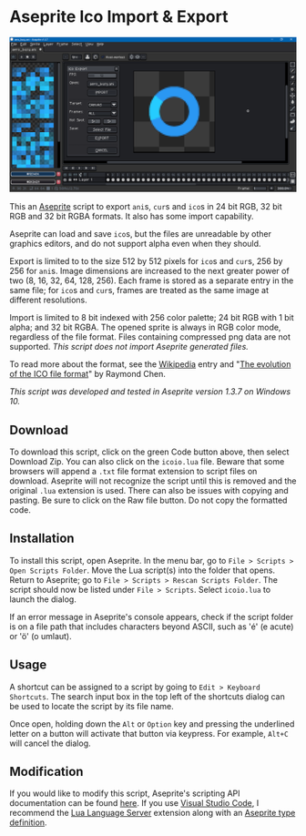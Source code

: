 # Aseprite Ico Import & Export

![Screen Capture](screenCap.png)

This an [Aseprite](https://www.aseprite.org/) script to export `ani`s, `cur`s and `ico`s in 24 bit RGB, 32 bit RGB and 32 bit RGBA formats. It also has some import capability.

Aseprite can load and save `ico`s, but the files are unreadable by other graphics editors, and do not support alpha even when they should.

Export is limited to to the size 512 by 512 pixels for `ico`s and `cur`s, 256 by 256 for `ani`s. Image dimensions are increased to the next greater power of two (8, 16, 32, 64, 128, 256). Each frame is stored as a separate entry in the same file; for `ico`s and `cur`s, frames are treated as the same image at different resolutions.

Import is limited to 8 bit indexed with 256 color palette; 24 bit RGB with 1 bit alpha; and 32 bit RGBA. The opened sprite is always in RGB color mode, regardless of the file format. Files containing compressed png data are not supported. *This script does not import Aseprite generated files.*

To read more about the format, see the [Wikipedia](https://en.wikipedia.org/wiki/ICO_(file_format)) entry and "[The evolution of the ICO file format](https://devblogs.microsoft.com/oldnewthing/20101018-00/?p=12513)" by Raymond Chen.

*This script was developed and tested in Aseprite version 1.3.7 on Windows 10.*

## Download

To download this script, click on the green Code button above, then select Download Zip. You can also click on the `icoio.lua` file. Beware that some browsers will append a `.txt` file format extension to script files on download. Aseprite will not recognize the script until this is removed and the original `.lua` extension is used. There can also be issues with copying and pasting. Be sure to click on the Raw file button. Do not copy the formatted code.

## Installation

To install this script, open Aseprite. In the menu bar, go to `File > Scripts > Open Scripts Folder`. Move the Lua script(s) into the folder that opens. Return to Aseprite; go to `File > Scripts > Rescan Scripts Folder`. The script should now be listed under `File > Scripts`. Select `icoio.lua` to launch the dialog.

If an error message in Aseprite's console appears, check if the script folder is on a file path that includes characters beyond ASCII, such as 'é' (e acute) or 'ö' (o umlaut).

## Usage

A shortcut can be assigned to a script by going to `Edit > Keyboard Shortcuts`. The search input box in the top left of the shortcuts dialog can be used to locate the script by its file name.

Once open, holding down the `Alt` or `Option` key and pressing the underlined letter on a button will activate that button via keypress. For example, `Alt+C` will cancel the dialog.

## Modification

If you would like to modify this script, Aseprite's scripting API documentation can be found [here](https://aseprite.org/api/). If you use [Visual Studio Code](https://code.visualstudio.com/), I recommend the [Lua Language Server](https://github.com/LuaLS/lua-language-server) extension along with an [Aseprite type definition](https://github.com/behreajj/aseprite-type-definition).